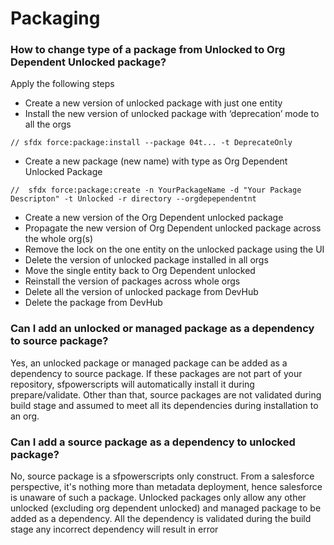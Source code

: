 # Packaging

### How to change type of a package from Unlocked to Org Dependent Unlocked package?

Apply the following steps

* Create a new version of unlocked package with just one entity&#x20;
* Install the new version of unlocked package with ‘deprecation’ mode to all the orgs&#x20;

```
// sfdx force:package:install --package 04t... -t DeprecateOnly
```

* Create a new package (new name) with type as Org Dependent Unlocked Package

```
//  sfdx force:package:create -n YourPackageName -d "Your Package Descripton" -t Unlocked -r directory --orgdepependentnt
```

* &#x20;Create a new version of the Org Dependent unlocked package
* &#x20;Propagate the new version of Org Dependent unlocked package across the whole org(s)
* Remove the lock on the one entity on the unlocked package using the UI&#x20;
* Delete the version of unlocked package installed in all orgs
* &#x20;Move the single entity back to Org Dependent unlocked
* &#x20;Reinstall the version of packages across whole orgs
* &#x20;Delete all the version of unlocked package from DevHub
* &#x20;Delete the package from DevHub

### Can I add an unlocked or managed package as a dependency to source package?

Yes, an unlocked package or managed package can be added as a dependency to source package.  If these packages are not part of your repository, sfpowerscripts will automatically install it during prepare/validate.  Other than that, source packages are not validated during build stage and assumed to meet all its dependencies during installation to an org.

### Can I add a source package as a dependency to unlocked package?

No, source package is a sfpowerscripts only construct.  From a salesforce perspective, it's nothing more than metadata deployment, hence salesforce is unaware of such a package. Unlocked packages only allow any other unlocked (excluding org dependent unlocked) and managed package to be added as a dependency. All the dependency is validated during the build stage any incorrect dependency will result in error


